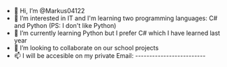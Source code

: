 - 👋 Hi, I’m @Markus04122
- 👀 I’m interested in IT and I'm learning two programming languages: C# and Python (PS: I don't like Python)
- 🌱 I’m currently learning Python but I prefer C# which I have learned last year
- 💞️ I’m looking to collaborate on our school projects
- 📫 I will be accesible on my private Email: -------------------------

<!---
Markus04122/Markus04122 is a ✨ special ✨ repository because its `README.md` (this file) appears on your GitHub profile.
You can click the Preview link to take a look at your changes.
--->
